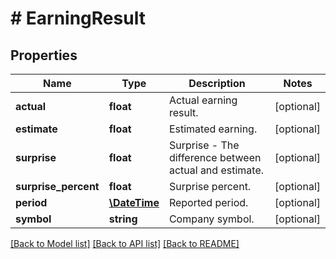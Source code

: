 # # EarningResult

## Properties

Name | Type | Description | Notes
------------ | ------------- | ------------- | -------------
**actual** | **float** | Actual earning result. | [optional]
**estimate** | **float** | Estimated earning. | [optional]
**surprise** | **float** | Surprise - The difference between actual and estimate. | [optional]
**surprise_percent** | **float** | Surprise percent. | [optional]
**period** | [**\DateTime**](\DateTime.md) | Reported period. | [optional]
**symbol** | **string** | Company symbol. | [optional]

[[Back to Model list]](../../README.md#models) [[Back to API list]](../../README.md#endpoints) [[Back to README]](../../README.md)
